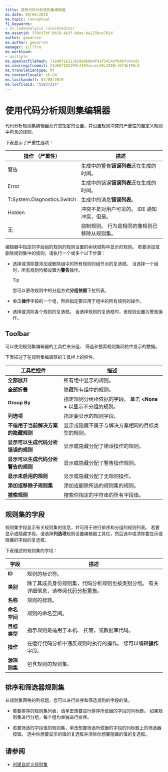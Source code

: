 ```yaml
---
title: 使用代码分析规则集编辑器
ms.date: 04/04/2018
ms.topic: conceptual
f1_keywords:
- vs.codeanalysis.ruleseteditor
ms.assetid: 370c97bf-bb29-4b2f-b9ae-ba125bce7b2d
author: gewarren
ms.author: gewarren
manager: jillfra
ms.workload:
- multiple
ms.openlocfilehash: 719d8f1e11365de0b864f41f54546fb4bfc64cd2
ms.sourcegitcommit: 21d667104199c2493accec20c2388cf674b195c3
ms.translationtype: MT
ms.contentlocale: zh-CN
ms.lasthandoff: 02/08/2019
ms.locfileid: "55937214"
---
```

# <a name="use-the-code-analysis-rule-set-editor"></a>使用代码分析规则集编辑器

代码分析规则集编辑器允许您指定的设置，并设置规则冲突的严重性的自定义规则中包含的规则。

下表显示了严重性选项：

|操作 （严重性）|描述|
|-|-|
|警告|生成中的警告**错误列表**还在生成的时间。|
|Error|生成中的错误**错误列表**还在生成的时间。|
|T:System.Diagnostics.Switch|生成中的消息**错误列表**。|
|Hidden|冲突不是对用户可见的。 IDE 通知冲突，但是。|
|无|抑制规则。 行为是相同的像规则已移除从规则集。|

编辑器中指定的字段组的规则的规则设置的树状结构中显示的规则。 若要添加或删除规则集中的规则，请执行一个或多个以下步骤：

- 选择或清除要添加或删除组中的所有规则的组节点的复选框。 当选择一个组时，所有规则均都设置为**警告**操作。

   > [!TIP]
   > 您可以更改规则中的分组方式**分组依据**下拉列表。

- 单击**操作**字段的一个组，然后指定要应用于组中的所有规则的操作。

- 选择或清除各个规则的复选框。 当选择规则的复选框时，该规则设置为警告操作。

## <a name="toolbar"></a>Toolbar

可以使用规则集编辑器的工具栏来分组、 筛选和搜索规则集网格中显示的数据。

下表描述了在规则集编辑器的工具栏上的控件。

|工具栏控件|描述|
|---------------------|-----------------|
|**全部展开**|所有组中显示的规则。|
|**全部折叠**|隐藏所有组中的规则。|
|**Group By**|指定规则分组所依据的字段。 单击 **\<None >** 以显示不分组的规则。|
|**列选项**|指定要显示的规则字段。|
|**不适用于当前解决方案的隐藏规则**|显示或隐藏不属于与解决方案相同的目标类型的规则。|
|**显示可以生成代码分析错误的规则**|显示或隐藏分配了错误操作的规则。|
|**显示可以生成代码分析警告的规则**|显示或隐藏分配了警告操作规则。|
|**显示未启用的规则**|显示或隐藏分配了无规则操作。|
|**添加或移除子规则集**|添加或删除所选的规则集的规则。|
|**搜索规则**|搜索你指定的字符串的所有字段值。|

## <a name="rule-set-fields"></a>规则集的字段

规则集字段显示有关规则集的信息，并可用于进行排序和分组的规则列表。 若要显示或隐藏字段，请选择**列选项**规则设置编辑器工具栏，然后选中或清除要显示或隐藏的字段的复选框。

下表描述的规则集的字段：

|字段|描述|
|-----------|-----------------|
|**ID**|规则的标识符。|
|**类别**|除了其成员身份规则集，代码分析规则也按类别分组。 有关详细信息，请参阅[代码分析警告](../code-quality/code-analysis-for-managed-code-warnings.md)。|
|**名称**|规则的标题。|
|**命名空间**|规则的命名空间。|
|**目标类型**|指示规则是适用于本机、 托管，或数据库代码。|
|**操作**|在运行代码分析中违反规则时执行的操作。 您可以编辑**操作**字段。|
|**源规则集**|包含规则的规则集。|

## <a name="sort-and-filter-rule-sets"></a>排序和筛选器规则集

从规则集网格的列标题，您可以进行排序和筛选规则的字段的值。

- 若要排序的规则集列表，请单击想要进行排序所依据的字段的列标题。 如果规则集进行分组，每个组均单独进行排序。

- 若要筛选的字段值的规则集，单击想要筛选所依据的字段的列标题上的筛选器按钮。 选中你想要显示的值的复选框并清除你想要隐藏的值的复选框。

## <a name="see-also"></a>请参阅

- [创建自定义规则集](../code-quality/how-to-create-a-custom-rule-set.md)